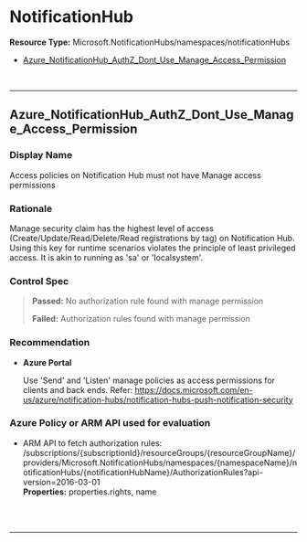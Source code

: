 # NotificationHub

**Resource Type:** Microsoft.NotificationHubs/namespaces/notificationHubs

<!-- TOC -->

- [Azure_NotificationHub_AuthZ_Dont_Use_Manage_Access_Permission](#azure_notificationhub_authz_dont_use_manage_access_permission)

<!-- /TOC -->
<br/>

___ 

## Azure_NotificationHub_AuthZ_Dont_Use_Manage_Access_Permission 

### Display Name 
Access policies on Notification Hub must not have Manage access permissions 

### Rationale 
Manage security claim has the highest level of access (Create/Update/Read/Delete/Read registrations by tag) on Notification Hub. Using this key for runtime scenarios violates the principle of least privileged access. It is akin to running as 'sa' or 'localsystem'. 

### Control Spec 

> **Passed:** 
> No authorization rule found with manage permission
> 
> **Failed:** 
> Authorization rules found with manage permission
> 
### Recommendation 

- **Azure Portal** 

	 Use 'Send' and 'Listen' manage policies as access permissions for clients and back ends. Refer: https://docs.microsoft.com/en-us/azure/notification-hubs/notification-hubs-push-notification-security 

<!-- - **PowerShell** 

	 ```powershell 
	 $variable = 'apple' 
	 ```  

- **Enforcement Policy** 

	 [![Link to Azure Policy](https://raw.githubusercontent.com/MSFT-Chirag/AzTS-docs/main/Assets/View_Definition.jpg)](https://portal.azure.com/#blade/Microsoft_Azure_Policy/CreatePolicyDefinitionBlade/uri/<policy-raw-link>) 

	 [![Link to Azure Policy](https://raw.githubusercontent.com/MSFT-Chirag/AzTS-docs/main/Assets/Deploy_To_Azure.jpg)](https://portal.azure.com/#blade/Microsoft_Azure_Policy/CreatePolicyDefinitionBlade/uri/<policy-raw-link>) 
-->

### Azure Policy or ARM API used for evaluation 

- ARM API to fetch authorization rules: /subscriptions/{subscriptionId}/resourceGroups/{resourceGroupName}/providers/Microsoft.NotificationHubs/namespaces/{namespaceName}/notificationHubs/{notificationHubName}/AuthorizationRules?api-version=2016-03-01<br />
**Properties:** properties.rights, name
 <br />

<br />

___ 


